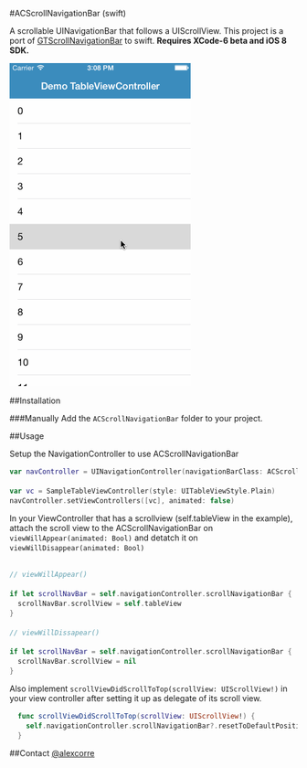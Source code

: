 #ACScrollNavigationBar (swift)

A scrollable UINavigationBar that follows a UIScrollView. This project is a port of [GTScrollNavigationBar](https://github.com/luugiathuy/GTScrollNavigationBar) to swift.  **Requires XCode-6 beta and iOS 8 SDK.**

![](https://raw.githubusercontent.com/alexcorre/ACScrollNavigationBar/master/demo.gif)

##Installation

###Manually
Add the `ACScrollNavigationBar` folder to your project.

##Usage

Setup the NavigationController to use ACScrollNavigationBar

```swift
var navController = UINavigationController(navigationBarClass: ACScrollNavigationBar.self, toolbarClass: nil)

var vc = SampleTableViewController(style: UITableViewStyle.Plain)
navController.setViewControllers([vc], animated: false)
```

In your ViewController that has a scrollview (self.tableView in the example), attach the scroll view to the ACScrollNavigationBar on `viewWillAppear(animated: Bool)` and detatch it on `viewWillDisappear(animated: Bool)`

```swift

// viewWillAppear()

if let scrollNavBar = self.navigationController.scrollNavigationBar {
  scrollNavBar.scrollView = self.tableView
}

// viewWillDissapear()

if let scrollNavBar = self.navigationController.scrollNavigationBar {
  scrollNavBar.scrollView = nil
}

```

Also implement `scrollViewDidScrollToTop(scrollView: UIScrollView!)` in your view controller after setting it up as delegate of its scroll view.

```swift
  func scrollViewDidScrollToTop(scrollView: UIScrollView!) {
    self.navigationController.scrollNavigationBar?.resetToDefaultPosition(true)
  }
```

##Contact
[@alexcorre](http://twitter.com/alexcorre)
